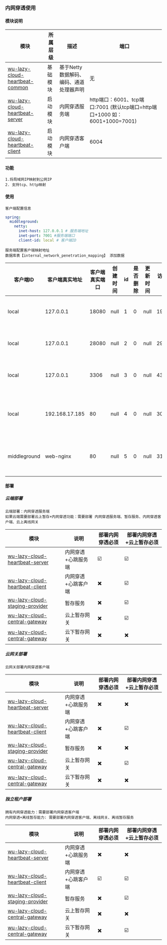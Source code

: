 ### 内网穿透使用

#### 模块说明

| 模块                                                               | 所属层级 | 描述                     | 端口                                                             |
|------------------------------------------------------------------|------|------------------------|----------------------------------------------------------------|
| [wu-lazy-cloud-heartbeat-common](wu-lazy-cloud-heartbeat-common) | 基础模块 | 基于Netty数据解码、编码、通道处理器声明 | 无                                                              |
| [wu-lazy-cloud-heartbeat-server](wu-lazy-cloud-heartbeat-server) | 启动模块 | 内网穿透服务端                | http端口：6001、tcp端口:7001  (默认tcp端口=http端口+1000 如：6001+1000=7001) |
| [wu-lazy-cloud-heartbeat-client](wu-lazy-cloud-heartbeat-client) | 启动模块 | 内网穿透客户端                | 6004                                                           |

#### 功能

    1.将局域网IP映射到公网IP
    2. 支持tcp、http映射

#### 使用

```text
客户端配置信息
```

```yaml
spring:
  middleground:
    netty:
      inet-host: 127.0.0.1 # 服务端地址
      inet-port: 7001 #服务端端口
      client-id: local # 客户端ID
```

```text
服务端配置客户端映射地址
数据库表【internal_network_penetration_mapping】 添加数据
```

| 客户端ID        | 客户端真实地址        | 客户端真实端口 | 创建时间 | id | 是否删除 | 更新时间 | 访客端口  | 描述                                                         |
|--------------|----------------|---------|------|----|------|------|-------|------------------------------------------------------------|
| local        | 127.0.0.1      | 18080   | null | 1  | 0    | null | 19080 | 访客通过 --> 19080 --> 访问 --> 客户端 local本地的 18080               |
| local        | 127.0.0.1      | 28080   | null | 2  | 0    | null | 29080 | 访客通过 -->  29080 --> 访问 --> 客户端 local本地的 28080              |
| local        | 127.0.0.1      | 3306    | null | 3  | 0    | null | 4306  | 访客通过 -->  4306 --> 访问 --> 客户端 local本地的 3306                |
| local        | 192.168.17.185 | 80      | null | 4  | 0    | null | 30080 | 访客通过 -->  30080 --> 访问 --> 客户端 local局域网内192.168.17.185的 80 |
| middleground | web-nginx      | 80      | null | 5  | 0    | null | 31570 | 访客通过 -->  31570 --> 访问 --> 客户端 local局域网内web-nginx的 80      |



#### 部署

##### 云端部署

```text
云端部署：内网穿透服务端
如果云端需要部署云上暂存+内网穿透功能：需要部署 内网穿透服务端、暂存服务、内网穿透客户端、云上离线网关
```

| 模块                                                               | 说明         | 部署内网穿透必须 | 部署内网穿透+云上暂存必须 |
|------------------------------------------------------------------|------------|----------|---------------|
| [wu-lazy-cloud-heartbeat-server](wu-lazy-cloud-heartbeat-server) | 内网穿透+心跳服务端 | ☑️       | ☑️            |
| [wu-lazy-cloud-heartbeat-client](wu-lazy-cloud-heartbeat-client) | 内网穿透+心跳客户端 | ✖️       | ☑️            |
| [wu-lazy-cloud-staging-provider](wu-lazy-cloud-staging-provider) | 暂存服务       | ✖️       | ☑️            |
| [wu-lazy-cloud-central-gateway](wu-lazy-cloud-central-gateway)   | 云上暂存网关     | ✖️       | ☑️            |
| [wu-lazy-cloud-central-gateway](wu-lazy-cloud-central-gateway)   | 云下暂存网关     | ✖️       | ✖️            |

##### 云网关部署

```text
云网关部署内网穿透客户端
```

| 模块                                                               | 说明         | 部署内网穿透必须 | 部署内网穿透+云上暂存必须 |
|------------------------------------------------------------------|------------|----------|---------------|
| [wu-lazy-cloud-heartbeat-server](wu-lazy-cloud-heartbeat-server) | 内网穿透+心跳服务端 | ✖️       | ✖️            |
| [wu-lazy-cloud-heartbeat-client](wu-lazy-cloud-heartbeat-client) | 内网穿透+心跳客户端 | ✖️       | ☑️            |
| [wu-lazy-cloud-staging-provider](wu-lazy-cloud-staging-provider) | 暂存服务       | ✖️       | ✖️            |
| [wu-lazy-cloud-central-gateway](wu-lazy-cloud-central-gateway)   | 云上暂存网关     | ✖️       | ☑️            |
| [wu-lazy-cloud-central-gateway](wu-lazy-cloud-central-gateway)   | 云下暂存网关     | ✖️       | ✖️            |

##### 独立租户部署

```text
拥有内网穿透能力：需要部署内网穿透客户端
内网穿透+离线暂存能力: 需要部署内网穿透客户端、离线网关、离线暂存服务
```

| 模块                                                               | 说明         | 部署内网穿透必须 | 部署内网穿透+云上暂存必须 |
|------------------------------------------------------------------|------------|----------|---------------|
| [wu-lazy-cloud-heartbeat-server](wu-lazy-cloud-heartbeat-server) | 内网穿透+心跳服务端 | ✖️       | ✖️            |
| [wu-lazy-cloud-heartbeat-client](wu-lazy-cloud-heartbeat-client) | 内网穿透+心跳客户端 | ☑️       | ☑️            |
| [wu-lazy-cloud-staging-provider](wu-lazy-cloud-staging-provider) | 暂存服务       | ✖️       | ☑️            |
| [wu-lazy-cloud-central-gateway](wu-lazy-cloud-central-gateway)   | 云上暂存网关     | ✖️       | ✖️            |
| [wu-lazy-cloud-central-gateway](wu-lazy-cloud-central-gateway)   | 云下暂存网关     | ✖️       | ☑️            |


